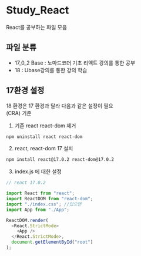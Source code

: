 # Study_React

React를 공부하는 파일 모음

## 파일 분류

- 17_0_2 Base : 노마드코더 기초 리엑트 강의를 통한 공부
- 18 : Ubase강의를 통한 강의 학습

## 17환경 설정

18 환경은 17 환경과 달라 다음과 같은 설정이 필요  
(CRA) 기준

1. 기존 react react-dom 제거

```bash
npm uninstall react react-dom
```

2. react, react-dom 17 설치

```bash
npm install react@17.0.2 react-dom@17.0.2
```

3. index.js 에 대한 설정

```js
// react 17.0.2

import React from "react";
import ReactDOM from "react-dom";
import "./index.css"; //있으면
import App from "./App";

ReactDOM.render(
  <React.StrictMode>
    <App />
  </React.StrictMode>,
  document.getElementById("root")
);
```
